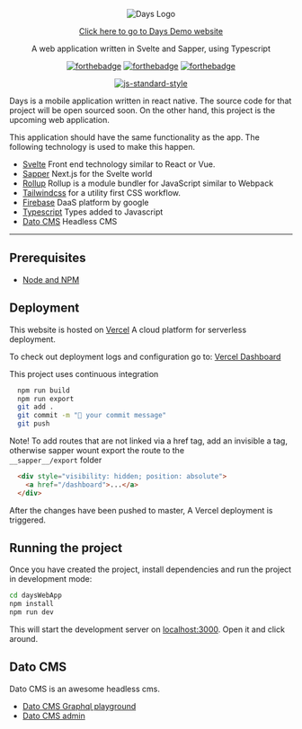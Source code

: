 <div align="center">

![Days Logo](https://i.ibb.co/MGYRd2t/days-github-logo.png)

[Click here to go to Days Demo website](https://days-web-app.vercel.app/)

</div>

<p align="center" color="#6a737d">
  A web application written in Svelte and Sapper, using Typescript
</p>

<div align="center">

[![forthebadge](http://forthebadge.com/images/badges/built-with-love.svg)](http://forthebadge.com) [![forthebadge](http://forthebadge.com/images/badges/uses-js.svg)](http://forthebadge.com) [![forthebadge](http://forthebadge.com/images/badges/makes-people-smile.svg)](http://forthebadge.com)
</div>

<div align="center">

[![js-standard-style](https://cdn.rawgit.com/feross/standard/master/badge.svg)](https://github.com/feross/standard)

</div>

Days is a mobile application written in react native. The source code for that project will be open sourced soon. On the other hand, this project is the upcoming web application.

This application should have the same functionality as the app. The following technology is used to make this happen.

- [Svelte](https://svelte.dev/) Front end technology similar to React or Vue.
- [Sapper](https://sapper.svelte.dev/) Next.js for the Svelte world
- [Rollup](https://rollupjs.org/guide/en/) Rollup is a module bundler for JavaScript similar to Webpack
- [Tailwindcss](https://tailwindcss.com) for a utility first CSS workflow.
- [Firebase](https://firebase.google.com/) DaaS platform by google
- [Typescript](https://www.typescriptlang.org/) Types added to Javascript
- [Dato CMS](https://www.datocms.com/) Headless CMS

---

## Prerequisites

- [Node and NPM](https://nodejs.org/)

## Deployment

This website is hosted on [Vercel](https://vercel.com/) A cloud platform for serverless deployment.  

To check out deployment logs and configuration go to: [Vercel Dashboard](https://vercel.com/dashboard)

This project uses continuous integration

```bash
  npm run build
  npm run export
  git add .
  git commit -m "🚀 your commit message"
  git push
```

Note! To add routes that are not linked via a href tag, add an invisible a tag, otherwise sapper wount export the route to the  
`__sapper__/export` folder

```html
  <div style="visibility: hidden; position: absolute">
    <a href="/dashboard">...</a>
  </div>
```

After the changes have been pushed to master, A Vercel deployment is triggered.

## Running the project

Once you have created the project, install dependencies and run the project in development mode:

```bash
cd daysWebApp
npm install
npm run dev
```

This will start the development server on [localhost:3000](http://localhost:3000). Open it and click around.


## Dato CMS

Dato CMS is an awesome headless cms.  

- [Dato CMS Graphql playground](https://cda-explorer.datocms.com/)
- [Dato CMS admin](https://days.admin.datocms.com/)
